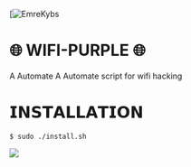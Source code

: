 [![EmreKybs](https://img.shields.io/badge/MadeBy-EmreKybs-purple)

# 🌐 WIFI-PURPLE 🌐
A Automate A Automate script for wifi hacking

# 𝗜𝗡𝗦𝗧𝗔𝗟𝗟𝗔𝗧𝗜𝗢𝗡
    $ sudo ./install.sh
  
<img src="https://github.com/emrekybs/wifi-purple/blob/main/imge.png">

